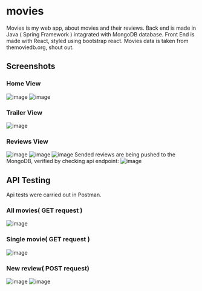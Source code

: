 # movies
Movies is my web app, about movies and their reviews.
Back end is made in Java ( Spring Framework ) intagrated with MongoDB database.
Front End is made with React, styled using bootstrap react.
Movies data is taken from themoviedb.org, shout out.

## Screenshots
### Home View
![image](https://github.com/mlaskowski7/movies/assets/144243838/a439d546-9481-42ac-8118-1c8d97370a99)
![image](https://github.com/mlaskowski7/movies/assets/144243838/f1943ba2-1de3-4f81-8d10-1aa69a088d85)

### Trailer View
![image](https://github.com/mlaskowski7/movies/assets/144243838/b4c6d8d1-1e3b-49d3-8cd2-60a6917aadf0)
### Reviews View
![image](https://github.com/mlaskowski7/movies/assets/144243838/9e6743ae-a74a-4e2e-a96c-c115d6c57d5b)
![image](https://github.com/mlaskowski7/movies/assets/144243838/4728a901-c91a-4060-9a26-70d7c5bdcd81)
![image](https://github.com/mlaskowski7/movies/assets/144243838/20a3fabd-b874-42ba-b5bd-61e12b02c8a3)
Sended reviews are being pushed to the MongoDB, verified by checking api endpoint:
![image](https://github.com/mlaskowski7/movies/assets/144243838/48daaebf-4619-4b84-99d7-37b4da1fcaa5)



## API Testing 
Api tests were carried out in Postman.
### All movies( GET request )
![image](https://github.com/mlaskowski7/movies/assets/144243838/1b31d090-901a-40ea-b8e6-a671237374a8)

### Single movie( GET request )
![image](https://github.com/mlaskowski7/movies/assets/144243838/f41ff6b7-878d-4d3f-b237-bf2adf271b82)

### New review( POST request)
![image](https://github.com/mlaskowski7/movies/assets/144243838/d86e3b09-23e4-4397-86f9-4224e8cb8ae3)
![image](https://github.com/mlaskowski7/movies/assets/144243838/cbdb3762-0827-4a07-98de-522d594bafa9)




